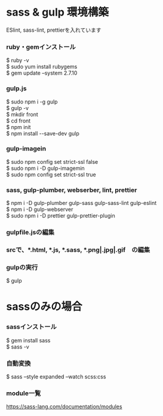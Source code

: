 # sass & gulp 環境構築
ESlint, sass-lint, prettierを入れています
### ruby・gemインストール
$ ruby -v<br>
$ sudo yum install rubygems<br>
$ gem update –system 2.7.10

### gulp.js
$ sudo npm i -g gulp<br>
$ gulp -v<br>
$ mkdir front<br>
$ cd front<br>
$ npm init<br>
$ npm install --save-dev gulp

### gulp-imagein
$ sudo npm config set strict-ssl false<br>
$ sudo npm i -D gulp-imagemin<br>
$ sudo npm config set strict-ssl true

### sass, gulp-plumber, webserber, lint, prettier
$ npm i -D gulp-plumber gulp-sass gulp-sass-lint gulp-eslint<br>
$ npm i -D gulp-webserver<br>
$ sudo npm i -D prettier gulp-prettier-plugin

### gulpfile.jsの編集
### srcで、*.html, *.js, *.sass, *.png|.jpg|.gif　の編集

### gulpの実行
$ gulp


# sassのみの場合
### sassインストール
$ gem install sass<br>
$ sass -v

### 自動変換
$ sass –style expanded –watch scss:css

### module一覧
https://sass-lang.com/documentation/modules
